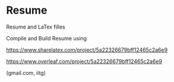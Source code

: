 # Resume
Resume and LaTex filles

Compile and Build Resume using

https://www.sharelatex.com/project/5a22326679bff12465c2a6e9

https://www.overleaf.com/project/5a22326679bff12465c2a6e9 

(gmail.com, iitg)
